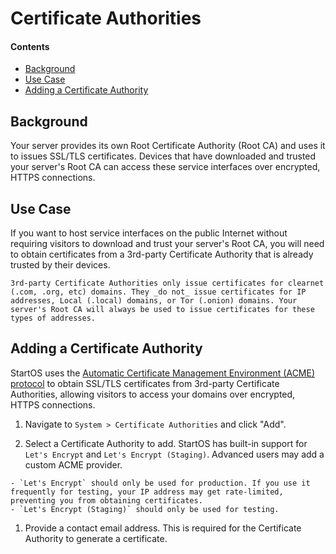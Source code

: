 # Certificate Authorities

#### Contents

- [Background](#background)
- [Use Case](#use-case)
- [Adding a Certificate Authority](#adding-a-certificate-authority)

## Background

Your server provides its own Root Certificate Authority (Root CA) and uses it to issues SSL/TLS certificates. Devices that have downloaded and trusted your server's Root CA can access these service interfaces over encrypted, HTTPS connections.

## Use Case

If you want to host service interfaces on the public Internet without requiring visitors to download and trust your server's Root CA, you will need to obtain certificates from a 3rd-party Certificate Authority that is already trusted by their devices.

```admonish note
3rd-party Certificate Authorities only issue certificates for clearnet (.com, .org, etc) domains. They _do not_ issue certificates for IP addresses, Local (.local) domains, or Tor (.onion) domains. Your server's Root CA will always be used to issue certificates for these types of addresses.
```

## Adding a Certificate Authority

StartOS uses the <a href="https://en.wikipedia.org/wiki/Automatic_Certificate_Management_Environment" target="_blank">Automatic Certificate Management Environment (ACME) protocol</a> to obtain SSL/TLS certificates from 3rd-party Certificate Authorities, allowing visitors to access your domains over encrypted, HTTPS connections.

1. Navigate to `System > Certificate Authorities` and click "Add".

1. Select a Certificate Authority to add. StartOS has built-in support for `Let's Encrypt` and `Let's Encrypt (Staging)`. Advanced users may add a custom ACME provider.

```admonish note
- `Let's Encrypt` should only be used for production. If you use it frequently for testing, your IP address may get rate-limited, preventing you from obtaining certificates.
- `Let's Encrypt (Staging)` should only be used for testing.
```

1. Provide a contact email address. This is required for the Certificate Authority to generate a certificate.
